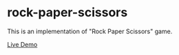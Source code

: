# rock-paper-scissors
This is an implementation of  "Rock Paper Scissors" game.

[Live Demo](https://dasith91.github.io/rock-paper-scissors/)
